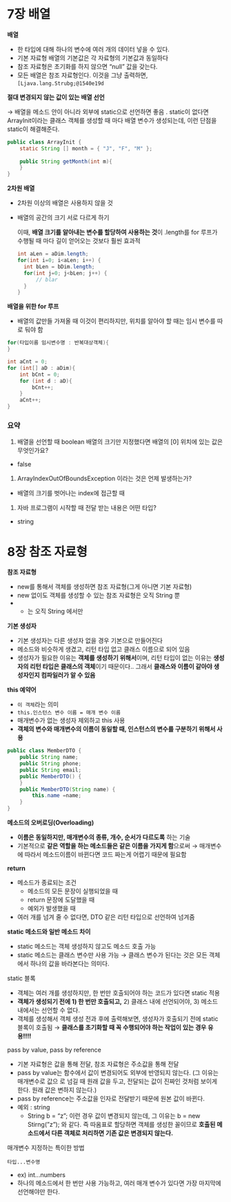 # 7장 배열

**배열**

- 한 타입에 대해 하나의 변수에 여러 개의 데이터 넣을 수 있다.
- 기본 자료형 배열의 기본값은 각 자료형의 기본값과 동일하다
- 참조 자료형은 초기화를 하지 않으면 “null” 값을 갖는다.
- 모든 배열은 참조 자료형인다. 이것을 그냥 출력하면,  `[Ljava.lang.Strubg;@1540e19d`

**절대 변경되지 않는 값이 있는 배열 선언**

→ 배열을 메소드 안이 아니라 외부에 static으로 선언하면 좋음 . static이 없다면 ArrayInit이라는 클래스 객체를 생성할 때 마다 배열 변수가 생성되는데, 이런 단점을 static이 해결해준다.

```java
public class ArrayInit {
	static String [] month = { "J", "F", "M" };
	
	public String getMonth(int m){
	}
}
```

**2차원 배열**

- 2차원 이상의 배열은 사용하지 않을 것

- 배열의 공간의 크기 서로 다르게 하기

  이때, **배열 크기를 알아내는 변수를 할당하여 사용하는 것**이 .length를 for 루프가 수행될 때 마다 길이 얻어오는 것보다 훨씬 효과적

  ```java
  int aLen = aDim.length;
  for(int i=0; i<aLen; i++) {
  	int bLen = bDim.length;
  	for(int j=0; j<bLen; j++) {
  		// blar
  	}
  }
  ```

**배열을 위한 for 루프**

- 배열의 값만들 가져올 때 이것이 편리하지만, 위치를 알아야 할 때는 임시 변수를 따로 둬야 함

```java
for(타입이름 임시변수명 : 반복대상객체){
} 

int aCnt = 0;
for (int[] aD : aDim){
	int bCnt = 0;
	for (int d : aD){
		bCnt++;
	}
	aCnt++;
}
```

### 요약

1. 배열을 선언할 때 boolean 배열의 크기만 지정했다면 배열의 [0] 위치에 있는 값은 무엇인가요?

- false

1. ArrayIndexOutOfBoundsException 이라는 것은 언제 발생하는가?

- 배열의 크기를 벗어나는 index에 접근할 때

1. 자바 프로그램이 시작할 때 전달 받는 내용은 어떤 타입?

- string

# 8장 참조 자료형

**참조 자료형**

- new를 통해서 객체를 생성하면 참조 자료형(그게 아니면 기본 자료형)
- new 없이도 객체를 생성할 수 있는 참조 자료형은 오직 String 뿐
- - 는 오직 String 에서만

**기본 생성자**

- 기본 생성자는 다른 생성자 없을 경우 기본으로 만들어진다
- 메소드와 비슷하게 생겼고, 리턴 타입 없고 클래스 이름으로 되어 있음
- 생성자가 필요한 이유는 **객체를 생성하기 위해서**이며, 리턴 타입이 없는 이유는 **생성자의 리턴 타입은 클래스의 객체**이기 때문이다.. 그래서 **클래스와 이름이 같아야 생성자인지 컴파일러가 알 수 있음**

**this 예약어**

- `이 객체`라는 의미
- `this.인스턴스 변수 이름 = 매개 변수 이름`
- 매개변수가 없는 생성자 제외하고 this 사용
- **객체의 변수와 매개변수의 이름이 동일할 때, 인스턴스의 변수를 구분하기 위해서 사용**

```java
public class MemberDTO {
	public String name;
	public String phone;
	public String email;
	public MemberDTO() {
	}
	public MemberDTO(String name) {
		this.name =name;
	}
}
```

**메소드의 오버로딩(Overloading)**

- **이름은 동일하지만, 매개변수의 종류, 개수, 순서가 다르도록** 하는 기술
- 기본적으로 **같은 역할을 하는 메소드들은 같은 이름을 가지게 함**으로써 → 매개변수에 따라서 메소드이름이 바뀐다면 코드 짜는게 어렵기 때문에 필요함

**return**

- 메소드가 종료되는 조건
  - 메소드의 모든 문장이 실행되었을 때
  - return 문장에 도달했을 때
  - 예외가 발생했을 때
- 여러 개를 넘겨 줄 수 없다면, DTO 같은 리턴 타입으로 선언하여 넘겨줌

**static 메소드와 일반 메소드 차이**

- static 메소드는 객체 생성하지 않고도 메소드 호출 가능
- static 메소드는 클래스 변수만 사용 가능 → 클래스 변수가 된다는 것은 모든 객체에서 하나의 값을 바라본다는 의미다.

static 블록

- 객체는 여러 개를 생성하지만, 한 번만 호출되어야 하는 코드가 있다면 static 적용
- **객체가 생성되기 전에  1) 한 번만 호출되고,** 2) 클래스 내에 선언되어야, 3) 메소드 내에서는 선언할 수 없다.
- 객체를 생성해서 객체 생성 전과 후에 출력해보면, 생성자가 호출되기 전에 static 블록이 호출됨 → **클래스를 초기화할 때 꼭 수행되어야 하는 작업이 있는 경우 유용!!!!**

pass by value, pass by reference

- 기본 자료형은 값을 통해 전달, 참조 자료형은 주소값을 통해 전달
- pass by value는 함수에서 값이 변경되어도 외부에 반영되지 않는다. (그 이유는 매개변수로 값으 로 넘길 때 원래 값을 두고, 전달되는 값이 진짜인 것처럼 보이게 한다. 원래 값은 변하지 않는다.)
- pass by reference는 주소값을 인자로 전달받기 때문에 원본 값이 바뀐다.
- 예외 : string
  - String b = “z”;  이런 경우 값이 변경되지 않는데, 그 이유는 b = new Stirng(”z”); 와 같다. 즉 따옴표로 할당하면 객체를 생성한 꼴이므로 **호출된 메소드에서 다른 객체로 처리하면 기존 값은 변경되지 않는다.**

매개변수 지정하는 특이한 방법

```
타입...변수명
```

- ex) int...numbers
- 하나의 메소드에서 한 번만 사용 가능하고, 여러 매개 변수가 있다면 가장 마지막에 선언해야만 한다.